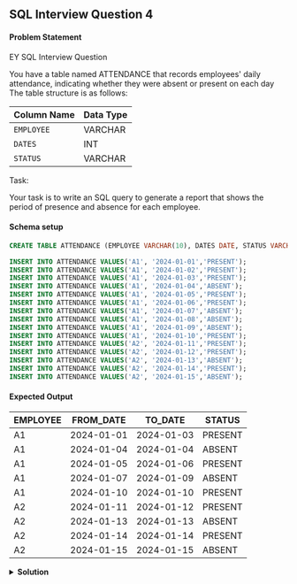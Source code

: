 ## SQL Interview Question 4

#### Problem Statement

<bold>EY SQL Interview Question</bold>

You have a table named ATTENDANCE that records employees' daily attendance, indicating whether they were absent or present on each day
The table structure is as follows:

| Column Name  | Data Type |
|--------------|-----------|
| `EMPLOYEE`   | VARCHAR   |
| `DATES`      | INT       |
| `STATUS`     | VARCHAR   |

Task:  

Your task is to write an SQL query to generate a report that shows the period of presence and absence for each employee.

#### Schema setup

```sql
CREATE TABLE ATTENDANCE (EMPLOYEE VARCHAR(10), DATES DATE, STATUS VARCHAR (20));

INSERT INTO ATTENDANCE VALUES('A1', '2024-01-01','PRESENT');
INSERT INTO ATTENDANCE VALUES('A1', '2024-01-02','PRESENT');
INSERT INTO ATTENDANCE VALUES('A1', '2024-01-03','PRESENT');
INSERT INTO ATTENDANCE VALUES('A1', '2024-01-04','ABSENT');
INSERT INTO ATTENDANCE VALUES('A1', '2024-01-05','PRESENT');
INSERT INTO ATTENDANCE VALUES('A1', '2024-01-06','PRESENT');
INSERT INTO ATTENDANCE VALUES('A1', '2024-01-07','ABSENT');
INSERT INTO ATTENDANCE VALUES('A1', '2024-01-08','ABSENT');
INSERT INTO ATTENDANCE VALUES('A1', '2024-01-09','ABSENT');
INSERT INTO ATTENDANCE VALUES('A1', '2024-01-10','PRESENT');
INSERT INTO ATTENDANCE VALUES('A2', '2024-01-11','PRESENT');
INSERT INTO ATTENDANCE VALUES('A2', '2024-01-12','PRESENT');
INSERT INTO ATTENDANCE VALUES('A2', '2024-01-13','ABSENT');
INSERT INTO ATTENDANCE VALUES('A2', '2024-01-14','PRESENT');
INSERT INTO ATTENDANCE VALUES('A2', '2024-01-15','ABSENT');
```

#### Expected Output

| EMPLOYEE | FROM_DATE  | TO_DATE    | STATUS  |
|----------|-----------|-----------|---------|
| A1       | 2024-01-01 | 2024-01-03 | PRESENT |
| A1       | 2024-01-04 | 2024-01-04 | ABSENT  |
| A1       | 2024-01-05 | 2024-01-06 | PRESENT |
| A1       | 2024-01-07 | 2024-01-09 | ABSENT  |
| A1       | 2024-01-10 | 2024-01-10 | PRESENT |
| A2       | 2024-01-11 | 2024-01-12 | PRESENT |
| A2       | 2024-01-13 | 2024-01-13 | ABSENT  |
| A2       | 2024-01-14 | 2024-01-14 | PRESENT |
| A2       | 2024-01-15 | 2024-01-15 | ABSENT  |

<details>
<summary><strong>Solution</strong></summary>

```sql
WITH CTE AS
(SELECT
  *,
  ROW_NUMBER() OVER(PARTITION BY EMPLOYEE ORDER BY DATES) rn,
  DENSE_RANK() OVER(PARTITION BY EMPLOYEE,STATUS ORDER BY DATES) rnk
FROM ATTENDANCE
ORDER BY DATES)
    
, FLAGS_CTE AS 
(SELECT
    EMPLOYEE,
    DATES,
    STATUS,
    rn - rnk AS FLAG
FROM CTE)
    
SELECT
    EMPLOYEE,
    MIN(DATES) AS FROM_DATE,
    MAX(DATES) AS TO_DATE,
    MAX(STATUS) AS STATUS
FROM FLAGS_CTE
GROUP BY EMPLOYEE,FLAG;
```
</details>
